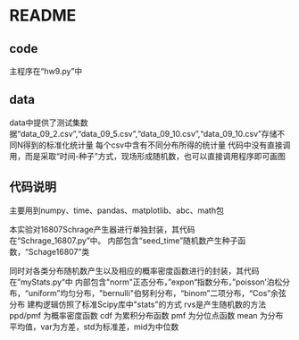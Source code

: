 # README

## code

主程序在“hw9.py”中

## data

data中提供了测试集数据“data_09_2.csv”,“data_09_5.csv”,“data_09_10.csv”,“data_09_10.csv”存储不同N得到的标准化统计量
每个csv中含有不同分布所得的统计量
代码中没有直接调用，而是采取“时间-种子”方式，现场形成随机数，也可以直接调用程序即可画图

## 代码说明

主要用到numpy、time、pandas、matplotlib、abc、math包


本实验对16807Schrage产生器进行单独封装，其代码在“Schrage_16807.py”中。
内部包含“seed_time”随机数产生种子函数，“Schage16807”类

同时对各类分布随机数产生以及相应的概率密度函数进行的封装，其代码在”myStats.py“中
内部包含"norm"正态分布，”expon“指数分布，”poisson’泊松分布，“uniform”均匀分布，"bernulli"伯努利分布，“binom”二项分布，“Cos”余弦分布
建构逻辑仿照了标准Scipy库中"stats"的方式
rvs是产生随机数的方法
ppd/pmf 为概率密度函数
cdf 为累积分布函数
pmf 为分位点函数
mean 为分布平均值，var为方差，std为标准差，mid为中位数